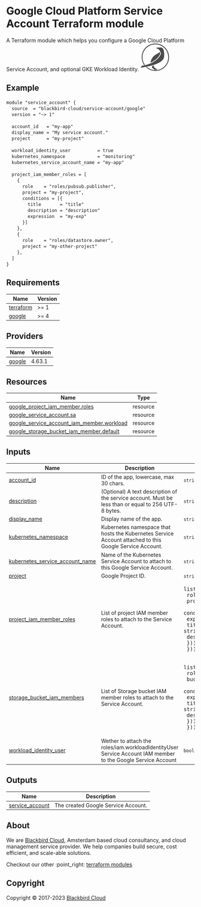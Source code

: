 # Google Cloud Platform Service Account Terraform module
A Terraform module which helps you configure a Google Cloud Platform Service Account, and optional GKE Workload Identity.
[![blackbird-logo](https://raw.githubusercontent.com/blackbird-cloud/terraform-module-template/main/.config/logo_simple.png)](https://www.blackbird.cloud)

## Example
```hcl
module "service_account" {
  source  = "blackbird-cloud/service-account/google"
  version = "~> 1"

  account_id   = "my-app"
  display_name = "My service account."
  project      = "my-project"

  workload_identity_user          = true
  kubernetes_namespace            = "monitoring"
  kubernetes_service_account_name = "my-app"

  project_iam_member_roles = [
    {
      role    = "roles/pubsub.publisher",
      project = "my-project",
      conditions = [{
        title       = "title"
        description = "description"
        expression  = "my-exp"
      }]
    },
    {
      role    = "roles/datastore.owner",
      project = "my-other-project"
    },
  ]
}
```

## Requirements

| Name | Version |
|------|---------|
| <a name="requirement_terraform"></a> [terraform](#requirement\_terraform) | >= 1 |
| <a name="requirement_google"></a> [google](#requirement\_google) | >= 4 |

## Providers

| Name | Version |
|------|---------|
| <a name="provider_google"></a> [google](#provider\_google) | 4.63.1 |

## Resources

| Name | Type |
|------|------|
| [google_project_iam_member.roles](https://registry.terraform.io/providers/hashicorp/google/latest/docs/resources/project_iam_member) | resource |
| [google_service_account.sa](https://registry.terraform.io/providers/hashicorp/google/latest/docs/resources/service_account) | resource |
| [google_service_account_iam_member.workload](https://registry.terraform.io/providers/hashicorp/google/latest/docs/resources/service_account_iam_member) | resource |
| [google_storage_bucket_iam_member.default](https://registry.terraform.io/providers/hashicorp/google/latest/docs/resources/storage_bucket_iam_member) | resource |

## Inputs

| Name | Description | Type | Default | Required |
|------|-------------|------|---------|:--------:|
| <a name="input_account_id"></a> [account\_id](#input\_account\_id) | ID of the app, lowercase, max 30 chars. | `string` | n/a | yes |
| <a name="input_description"></a> [description](#input\_description) | (Optional) A text description of the service account. Must be less than or equal to 256 UTF-8 bytes. | `string` | `null` | no |
| <a name="input_display_name"></a> [display\_name](#input\_display\_name) | Display name of the app. | `string` | n/a | yes |
| <a name="input_kubernetes_namespace"></a> [kubernetes\_namespace](#input\_kubernetes\_namespace) | Kubernetes namespace that hosts the Kubernetes Service Account attached to this Google Service Account. | `string` | `null` | no |
| <a name="input_kubernetes_service_account_name"></a> [kubernetes\_service\_account\_name](#input\_kubernetes\_service\_account\_name) | Name of the Kubernetes Service Account to attach to this Google Service Account. | `string` | `null` | no |
| <a name="input_project"></a> [project](#input\_project) | Google Project ID. | `string` | n/a | yes |
| <a name="input_project_iam_member_roles"></a> [project\_iam\_member\_roles](#input\_project\_iam\_member\_roles) | List of project IAM member roles to attach to the Service Account. | <pre>list(object({<br>    role    = string<br>    project = string<br>    conditions = optional(list(object({<br>      expression  = string<br>      title       = string<br>      description = optional(string)<br>    })))<br>  }))</pre> | `[]` | no |
| <a name="input_storage_bucket_iam_members"></a> [storage\_bucket\_iam\_members](#input\_storage\_bucket\_iam\_members) | List of Storage bucket IAM member roles to attach to the Service Account. | <pre>list(object({<br>    role   = string<br>    bucket = string<br>    conditions = optional(list(object({<br>      expression  = string<br>      title       = string<br>      description = optional(string)<br>    })))<br>  }))</pre> | `[]` | no |
| <a name="input_workload_identity_user"></a> [workload\_identity\_user](#input\_workload\_identity\_user) | Wether to attach the roles/iam.workloadIdentityUser Service Account IAM member to the Google Service Account | `bool` | `false` | no |

## Outputs

| Name | Description |
|------|-------------|
| <a name="output_service_account"></a> [service\_account](#output\_service\_account) | The created Google Service Account. |

## About

We are [Blackbird Cloud](https://blackbird.cloud), Amsterdam based cloud consultancy, and cloud management service provider. We help companies build secure, cost efficient, and scale-able solutions.

Checkout our other :point\_right: [terraform modules](https://registry.terraform.io/namespaces/blackbird-cloud)

## Copyright

Copyright © 2017-2023 [Blackbird Cloud](https://www.blackbird.cloud)